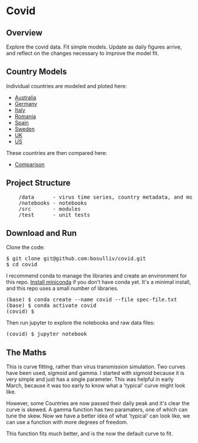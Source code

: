 # Covid
## Overview
Explore the covid data. Fit simple models. Update as daily figures arrive, and reflect on the changes necessary to improve the model fit.

## Country Models
Individual countries are modeled and ploted here:
* [Australia](notebooks/Australia.ipynb)
* [Germany](notebooks/Germany.ipynb)
* [Italy](notebooks/Italy.ipynb)
* [Romania](notebooks/Romania.ipynb)
* [Spain](notebooks/Spain.ipynb)
* [Sweden](notebooks/Spain.ipynb)
* [UK](notebooks/uk.ipynb)
* [US](notebooks/US.ipynb)

These countries are then compared here:
* [Comparison](notebooks/Comparison.ipynb)

## Project Structure
<pre>
    /data      - virus time series, country metadata, and model paramater values
    /notebooks - notebooks
    /src       - modules
    /test      - unit tests
</pre>

## Download and Run
Clone the code:
<pre>
$ git clone git@github.com:bosulliv/covid.git
$ cd covid
</pre>

I recommend conda to manage the libraries and create an environment for this repo.  [Install miniconda](https://docs.conda.io/projects/continuumio-conda/en/latest/user-guide/install/index.html) if you don't have conda yet. It's a minimal install, and this repo uses a small number of libraries.

<pre>
(base) $ conda create --name covid --file spec-file.txt
(base) $ conda activate covid
(covid) $ 
</pre>

Then run jupyter to explore the notebooks and raw data files:
<pre>
(covid) $ jupyter notebook
</pre>

## The Maths
This is curve fitting, rather than virus transmission simulation. Two curves have been used, sigmoid and gamma. I started with sigmoid because it is very simple and just has a single parameter. This was helpful in early March, because it was too early to know what a 'typical' curve might look like.

However, some Countries are now passed their daily peak and it's clear the curve is skewed. A gamma function has two paramaters, one of which can tune the skew. Now we have a better idea of what 'typical' can look like, we can use a function with more degrees of freedom.

This function fits much better, and is the now the default curve to fit.